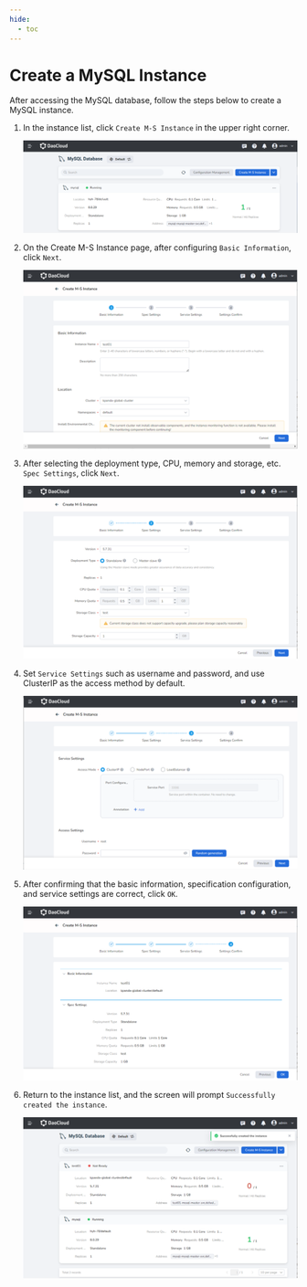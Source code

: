 ```yaml
---
hide:
  - toc
---
```


# Create a MySQL Instance

After accessing the MySQL database, follow the steps below to create a MySQL instance.

1. In the instance list, click `Create M-S Instance` in the upper right corner.

    ![New Instance](../images/create00.png)

2. On the Create M-S Instance page, after configuring `Basic Information`, click `Next`.

    ![Basic Info](../images/create01.png)

3. After selecting the deployment type, CPU, memory and storage, etc. `Spec Settings`, click `Next`.

    ![Spec Settings](../images/create02.png)

4. Set `Service Settings` such as username and password, and use ClusterIP as the access method by default.

    ![Service Settings](../images/create03.png)

5. After confirming that the basic information, specification configuration, and service settings are correct, click `OK`.

    ![Confirm](../images/create04.png)

6. Return to the instance list, and the screen will prompt `Successfully created the instance`.

    ![Create Successfully](../images/create05.png)
